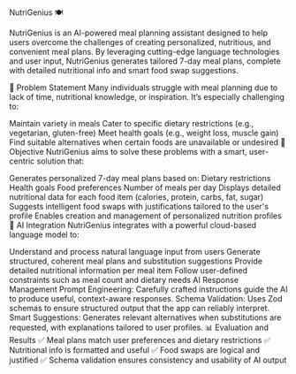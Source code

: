 NutriGenius 🍽️

NutriGenius is an AI-powered meal planning assistant designed to help users overcome the challenges of creating personalized, nutritious, and convenient meal plans. By leveraging cutting-edge language technologies and user input, NutriGenius generates tailored 7-day meal plans, complete with detailed nutritional info and smart food swap suggestions.

🚩 Problem Statement
Many individuals struggle with meal planning due to lack of time, nutritional knowledge, or inspiration. It’s especially challenging to:

Maintain variety in meals
Cater to specific dietary restrictions (e.g., vegetarian, gluten-free)
Meet health goals (e.g., weight loss, muscle gain)
Find suitable alternatives when certain foods are unavailable or undesired
🎯 Objective
NutriGenius aims to solve these problems with a smart, user-centric solution that:

Generates personalized 7-day meal plans based on:
Dietary restrictions
Health goals
Food preferences
Number of meals per day
Displays detailed nutritional data for each food item (calories, protein, carbs, fat, sugar)
Suggests intelligent food swaps with justifications tailored to the user's profile
Enables creation and management of personalized nutrition profiles
🧠 AI Integration
NutriGenius integrates with a powerful cloud-based language model to:

Understand and process natural language input from users
Generate structured, coherent meal plans and substitution suggestions
Provide detailed nutritional information per meal item
Follow user-defined constraints such as meal count and dietary needs
AI Response Management
Prompt Engineering: Carefully crafted instructions guide the AI to produce useful, context-aware responses.
Schema Validation: Uses Zod schemas to ensure structured output that the app can reliably interpret.
Smart Suggestions: Generates relevant alternatives when substitutions are requested, with explanations tailored to user profiles.
📊 Evaluation and Results
✅ Meal plans match user preferences and dietary restrictions
✅ Nutritional info is formatted and useful
✅ Food swaps are logical and justified
✅ Schema validation ensures consistency and usability of AI output
